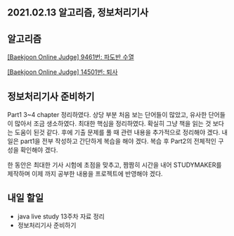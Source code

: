 ## 2021.02.13 알고리즘, 정보처리기사

## 알고리즘

[[Baekjoon Online Judge] 9461번: 파도반 수열](https://hyeonic.tistory.com/110)

[[Baekjoon Online Judge] 14501번: 퇴사](https://hyeonic.tistory.com/111)

## 정보처리기사 준비하기
Part1 3~4 chapter 정리하였다. 상당 부분 처음 보는 단어들이 많았고, 유사한 단어들이 많아서 조금 생소하였다. 최대한 핵심을 정리하였다. 확실히 그냥 책을 읽는 것 보다는 도움이 된것 같다. 후에 기출 문제를 풀 때 관련 내용을 추가적으로 정리해야 겠다. 내일은 part1을 전부 작성하고 간단하게 복습을 해야 겠다. 복습 후 Part2의 전체적인 구성을 확인해야 겠다. 

한 동안은 최대한 기사 시험에 초점을 맞추고, 짬짬히 시간을 내어 STUDYMAKER를 제작하며 이제 까지 공부한 내용을 프로젝트에 반영해야 겠다.

## 내일 할일
 - java live study 13주차 자료 정리
 - 정보처리기사 준비하기